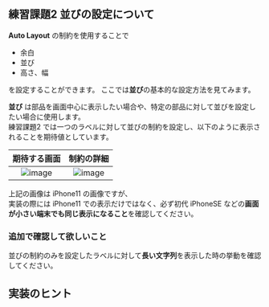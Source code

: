 ##  練習課題2 並びの設定について

**Auto Layout** の制約を使用することで

- 余白
- 並び
- 高さ、幅

を設定することができます。
ここでは**並び**の基本的な設定方法を見てみます。

**並び** は部品を画面中心に表示したい場合や、特定の部品に対して並びを設定したい場合に使用します。  
練習課題2 では一つのラベルに対して並びの制約を設定し、以下のように表示されることを期待値としています。

| 期待する画面 | 制約の詳細 |
| :--------------: | :-: |
| ![image](https://user-images.githubusercontent.com/31949692/90301430-c8b89c00-deda-11ea-8de6-b4c1ab273338.png) | ![image](https://user-images.githubusercontent.com/31949692/90301476-13d2af00-dedb-11ea-9651-1b51eb83ba71.png) |

上記の画像は iPhone11 の画像ですが、  
実装の際には iPhone11 での表示だけではなく、必ず初代 iPhoneSE などの**画面が小さい端末でも同じ表示になること**を確認してください。

### 追加で確認して欲しいこと

並びの制約のみを設定したラベルに対して**長い文字列**を表示した時の挙動を確認してください。

## 実装のヒント

